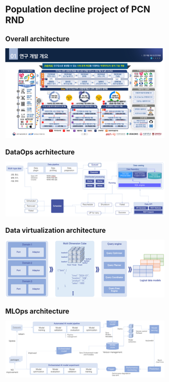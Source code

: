 # Population decline project of PCN RND

## Overall architecture 
![alt text](image.png)

## DataOps acrhitecture
![alt text](image-1.png)

## Data virtualization architecture
![alt text](image-2.png)

## MLOps architecture
![alt text](image-3.png)

